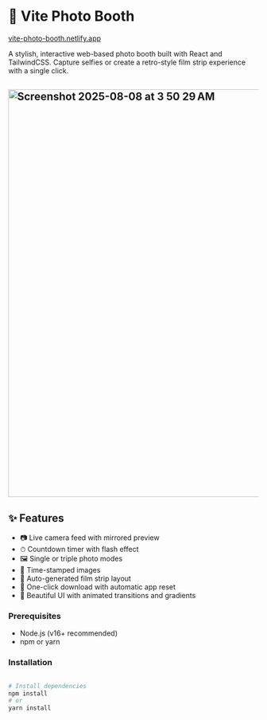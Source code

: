 # 📸 Vite Photo Booth
<a href="https://vite-photo-booth.netlify.app">vite-photo-booth.netlify.app</a>

A stylish, interactive web-based photo booth built with React and TailwindCSS. Capture selfies or create a retro-style film strip experience with a single click.

## <img width="1440" height="819" alt="Screenshot 2025-08-08 at 3 50 29 AM" src="https://github.com/user-attachments/assets/5a1dd22b-08ef-4aa3-9194-c29e92feb211" />


## ✨ Features

- 📷 Live camera feed with mirrored preview
- ⏱ Countdown timer with flash effect
- 🖼 Single or triple photo modes
- 🧾 Time-stamped images
- 🧵 Auto-generated film strip layout
- 💾 One-click download with automatic app reset
- 🎨 Beautiful UI with animated transitions and gradients

### Prerequisites

- Node.js (v16+ recommended)
- npm or yarn

### Installation

```bash

# Install dependencies
npm install
# or
yarn install

```

